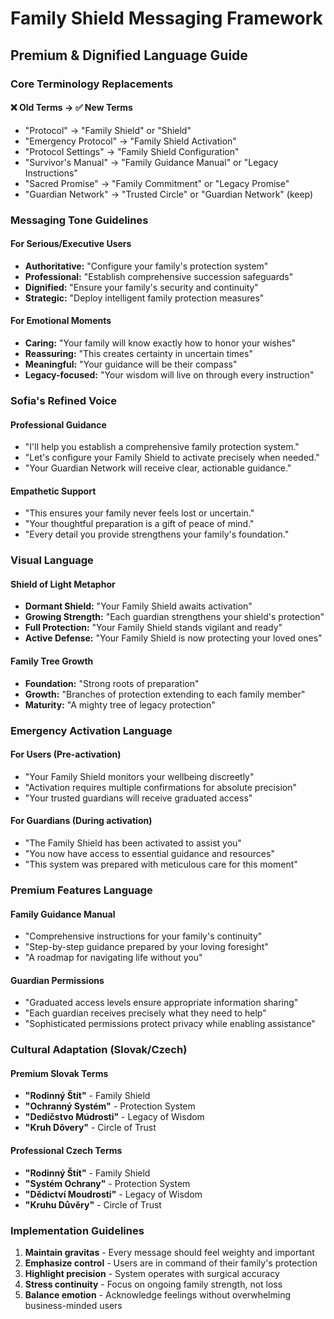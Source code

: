 # Family Shield Messaging Framework

## Premium & Dignified Language Guide

### Core Terminology Replacements

#### ❌ Old Terms → ✅ New Terms

- "Protocol" → "Family Shield" or "Shield"
- "Emergency Protocol" → "Family Shield Activation"
- "Protocol Settings" → "Family Shield Configuration"
- "Survivor's Manual" → "Family Guidance Manual" or "Legacy Instructions"
- "Sacred Promise" → "Family Commitment" or "Legacy Promise"
- "Guardian Network" → "Trusted Circle" or "Guardian Network" (keep)

### Messaging Tone Guidelines

#### For Serious/Executive Users

- **Authoritative:** "Configure your family's protection system"
- **Professional:** "Establish comprehensive succession safeguards"
- **Dignified:** "Ensure your family's security and continuity"
- **Strategic:** "Deploy intelligent family protection measures"

#### For Emotional Moments

- **Caring:** "Your family will know exactly how to honor your wishes"
- **Reassuring:** "This creates certainty in uncertain times"
- **Meaningful:** "Your guidance will be their compass"
- **Legacy-focused:** "Your wisdom will live on through every instruction"

### Sofia's Refined Voice

#### Professional Guidance

- "I'll help you establish a comprehensive family protection system."
- "Let's configure your Family Shield to activate precisely when needed."
- "Your Guardian Network will receive clear, actionable guidance."

#### Empathetic Support

- "This ensures your family never feels lost or uncertain."
- "Your thoughtful preparation is a gift of peace of mind."
- "Every detail you provide strengthens your family's foundation."

### Visual Language

#### Shield of Light Metaphor

- **Dormant Shield:** "Your Family Shield awaits activation"
- **Growing Strength:** "Each guardian strengthens your shield's protection"
- **Full Protection:** "Your Family Shield stands vigilant and ready"
- **Active Defense:** "Your Family Shield is now protecting your loved ones"

#### Family Tree Growth

- **Foundation:** "Strong roots of preparation"
- **Growth:** "Branches of protection extending to each family member"
- **Maturity:** "A mighty tree of legacy protection"

### Emergency Activation Language

#### For Users (Pre-activation)

- "Your Family Shield monitors your wellbeing discreetly"
- "Activation requires multiple confirmations for absolute precision"
- "Your trusted guardians will receive graduated access"

#### For Guardians (During activation)

- "The Family Shield has been activated to assist you"
- "You now have access to essential guidance and resources"
- "This system was prepared with meticulous care for this moment"

### Premium Features Language

#### Family Guidance Manual

- "Comprehensive instructions for your family's continuity"
- "Step-by-step guidance prepared by your loving foresight"
- "A roadmap for navigating life without you"

#### Guardian Permissions

- "Graduated access levels ensure appropriate information sharing"
- "Each guardian receives precisely what they need to help"
- "Sophisticated permissions protect privacy while enabling assistance"

### Cultural Adaptation (Slovak/Czech)

#### Premium Slovak Terms

- **"Rodinný Štít"** - Family Shield
- **"Ochranný Systém"** - Protection System  
- **"Dedičstvo Múdrosti"** - Legacy of Wisdom
- **"Kruh Dôvery"** - Circle of Trust

#### Professional Czech Terms

- **"Rodinný Štít"** - Family Shield
- **"Systém Ochrany"** - Protection System
- **"Dědictví Moudrosti"** - Legacy of Wisdom  
- **"Kruhu Důvěry"** - Circle of Trust

### Implementation Guidelines

1. **Maintain gravitas** - Every message should feel weighty and important
2. **Emphasize control** - Users are in command of their family's protection
3. **Highlight precision** - System operates with surgical accuracy
4. **Stress continuity** - Focus on ongoing family strength, not loss
5. **Balance emotion** - Acknowledge feelings without overwhelming business-minded users
